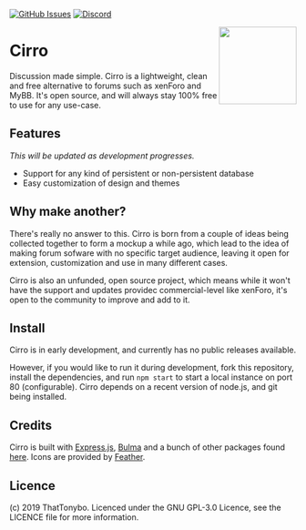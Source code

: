 [![GitHub Issues](https://img.shields.io/github/issues/cirroapp/cirro.svg)](https://github.com/cirroapp/cirro/issues)
[![Discord](https://discordapp.com/api/guilds/454409434676854786/embed.png?style=shield)](https://discord.gg/nnpPGRy)  

<img align="right" width="136" height="136" src="https://i.imgur.com/EvT6Mbi.png">

# Cirro
Discussion made simple. Cirro is a lightweight, clean and free alternative to forums such as xenForo and MyBB. It's open source, and will always stay 100% free to use for any use-case.

## Features
*This will be updated as development progresses.*  
- Support for any kind of persistent or non-persistent database
- Easy customization of design and themes

## Why make another?
There's really no answer to this. Cirro is born from a couple of ideas being collected together to form a mockup a while ago, which lead to the idea of making forum sofware with no specific target audience, leaving it open for extension, customization and use in many different cases.  

Cirro is also an unfunded, open source project, which means while it won't have the support and updates providec commercial-level like xenForo, it's open to the community to improve and add to it.

## Install
Cirro is in early development, and currently has no public releases available.  

However, if you would like to run it during development, fork this repository, install the dependencies, and run `npm start` to start a local instance on port 80 (configurable). Cirro depends on a recent version of node.js, and git being installed.

## Credits
Cirro is built with [Express.js](https://expressjs.com), [Bulma](https://bulma.io) and a bunch of other packages found [here](https://github.com/cirroapp/cirro/blob/master/package.json#L13). Icons are provided by [Feather](https://feathericons.com/).

## Licence
(c) 2019 ThatTonybo. Licenced under the GNU GPL-3.0 Licence, see the LICENCE file for more information.